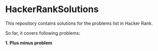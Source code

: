 # HackerRankSolutions

This repository contains solutions for the problems list in Hacker Rank.

So far, it covers following problems:

 **1. Plus minus problem**
